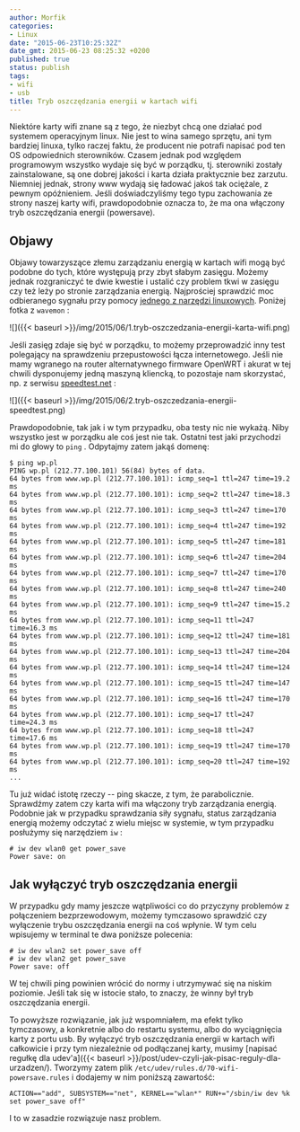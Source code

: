 ```yaml
---
author: Morfik
categories:
- Linux
date: "2015-06-23T10:25:32Z"
date_gmt: 2015-06-23 08:25:32 +0200
published: true
status: publish
tags:
- wifi
- usb
title: Tryb oszczędzania energii w kartach wifi
---
```


Niektóre karty wifi znane są z tego, że niezbyt chcą one działać pod systemem operacyjnym linux. Nie
jest to wina samego sprzętu, ani tym bardziej linuxa, tylko raczej faktu, że producent nie potrafi
napisać pod ten OS odpowiednich sterowników. Czasem jednak pod względem programowym wszystko wydaje
się być w porządku, tj. sterowniki zostały zainstalowane, są one dobrej jakości i karta działa
praktycznie bez zarzutu. Niemniej jednak, strony www wydają się ładować jakoś tak ociężale, z pewnym
opóźnieniem. Jeśli doświadczyliśmy tego typu zachowania ze strony naszej karty wifi, prawdopodobnie
oznacza to, że ma ona włączony tryb oszczędzania energii (powersave).

<!--more-->
## Objawy

Objawy towarzyszące złemu zarządzaniu energią w kartach wifi mogą być podobne do tych, które
występują przy zbyt słabym zasięgu. Możemy jednak rozgraniczyć te dwie kwestie i ustalić czy
problem tkwi w zasięgu czy też leży po stronie zarządzania energią. Najprościej sprawdzić moc
odbieranego sygnału przy pomocy [jednego z narzędzi
linuxowych](https://www.cyberciti.biz/tips/linux-find-out-wireless-network-speed-signal-strength.html).
Poniżej fotka z `wavemon` :

![]({{< baseurl >}}/img/2015/06/1.tryb-oszczedzania-energii-karta-wifi.png)

Jeśli zasięg zdaje się być w porządku, to możemy przeprowadzić inny test polegający na sprawdzeniu
przepustowości łącza internetowego. Jeśli nie mamy wgranego na router alternatywnego firmware
OpenWRT i akurat w tej chwili dysponujemy jedną maszyną kliencką, to pozostaje nam skorzystać, np. z
serwisu [speedtest.net](http://beta.speedtest.net/) :

![]({{< baseurl >}}/img/2015/06/2.tryb-oszczedzania-energii-speedtest.png)

Prawdopodobnie, tak jak i w tym przypadku, oba testy nic nie wykażą. Niby wszystko jest w porządku
ale coś jest nie tak. Ostatni test jaki przychodzi mi do głowy to `ping` . Odpytajmy zatem jakąś
domenę:

    $ ping wp.pl
    PING wp.pl (212.77.100.101) 56(84) bytes of data.
    64 bytes from www.wp.pl (212.77.100.101): icmp_seq=1 ttl=247 time=19.2 ms
    64 bytes from www.wp.pl (212.77.100.101): icmp_seq=2 ttl=247 time=18.3 ms
    64 bytes from www.wp.pl (212.77.100.101): icmp_seq=3 ttl=247 time=170 ms
    64 bytes from www.wp.pl (212.77.100.101): icmp_seq=4 ttl=247 time=192 ms
    64 bytes from www.wp.pl (212.77.100.101): icmp_seq=5 ttl=247 time=181 ms
    64 bytes from www.wp.pl (212.77.100.101): icmp_seq=6 ttl=247 time=204 ms
    64 bytes from www.wp.pl (212.77.100.101): icmp_seq=7 ttl=247 time=170 ms
    64 bytes from www.wp.pl (212.77.100.101): icmp_seq=8 ttl=247 time=240 ms
    64 bytes from www.wp.pl (212.77.100.101): icmp_seq=9 ttl=247 time=15.2 ms
    64 bytes from www.wp.pl (212.77.100.101): icmp_seq=11 ttl=247 time=16.3 ms
    64 bytes from www.wp.pl (212.77.100.101): icmp_seq=12 ttl=247 time=181 ms
    64 bytes from www.wp.pl (212.77.100.101): icmp_seq=13 ttl=247 time=204 ms
    64 bytes from www.wp.pl (212.77.100.101): icmp_seq=14 ttl=247 time=124 ms
    64 bytes from www.wp.pl (212.77.100.101): icmp_seq=15 ttl=247 time=147 ms
    64 bytes from www.wp.pl (212.77.100.101): icmp_seq=16 ttl=247 time=170 ms
    64 bytes from www.wp.pl (212.77.100.101): icmp_seq=17 ttl=247 time=24.3 ms
    64 bytes from www.wp.pl (212.77.100.101): icmp_seq=18 ttl=247 time=17.6 ms
    64 bytes from www.wp.pl (212.77.100.101): icmp_seq=19 ttl=247 time=170 ms
    64 bytes from www.wp.pl (212.77.100.101): icmp_seq=20 ttl=247 time=192 ms
    ...

Tu już widać istotę rzeczy -- ping skacze, z tym, że parabolicznie. Sprawdźmy zatem czy karta wifi
ma włączony tryb zarządzania energią. Podobnie jak w przypadku sprawdzania siły sygnału, status
zarządzania energią możemy odczytać z wielu miejsc w systemie, w tym przypadku posłużymy się
narzędziem `iw` :

    # iw dev wlan0 get power_save
    Power save: on

## Jak wyłączyć tryb oszczędzania energii

W przypadku gdy mamy jeszcze wątpliwości co do przyczyny problemów z połączeniem bezprzewodowym,
możemy tymczasowo sprawdzić czy wyłączenie trybu oszczędzania energii na coś wpłynie. W tym celu
wpisujemy w terminal te dwa poniższe polecenia:

    # iw dev wlan2 set power_save off
    # iw dev wlan2 get power_save
    Power save: off

W tej chwili ping powinien wrócić do normy i utrzymywać się na niskim poziomie. Jeśli tak się w
istocie stało, to znaczy, że winny był tryb oszczędzania energii.

To powyższe rozwiązanie, jak już wspomniałem, ma efekt tylko tymczasowy, a konkretnie albo do
restartu systemu, albo do wyciągnięcia karty z portu usb. By wyłączyć tryb oszczędzania energii w
kartach wifi całkowicie i przy tym niezależnie od podłączanej karty, musimy [napisać regułkę dla
udev'a]({{< baseurl >}}/post/udev-czyli-jak-pisac-reguly-dla-urzadzen/). Tworzymy zatem plik
`/etc/udev/rules.d/70-wifi-powersave.rules` i dodajemy w nim poniższą zawartość:

    ACTION=="add", SUBSYSTEM=="net", KERNEL=="wlan*" RUN+="/sbin/iw dev %k set power_save off"

I to w zasadzie rozwiązuje nasz problem.
